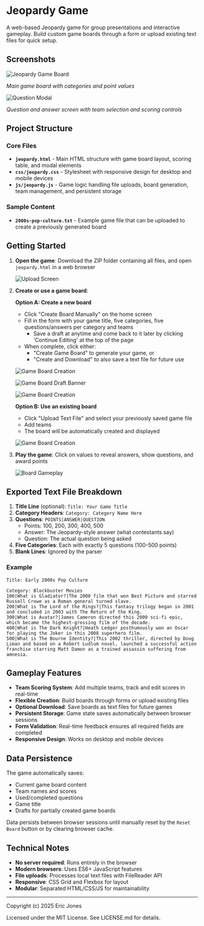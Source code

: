 # Jeopardy Game

A web-based Jeopardy game for group presentations and interactive gameplay. Build custom game boards through a form  or upload existing text files for quick setup.

## Screenshots
![Jeopardy Game Board](screenshots/game-board-loaded.png)

*Main game board with categories and point values*

![Question Modal](screenshots/game-board-question-modal.png)

*Question and answer screen with team selection and scoring controls*

## Project Structure

### Core Files

- **`jeopardy.html`** - Main HTML structure with game board layout, scoring table, and modal elements
- **`css/jeopardy.css`** - Stylesheet with responsive design for desktop and mobile devices
- **`js/jeopardy.js`** - Game logic handling file uploads, board generation, team management, and persistent storage

### Sample Content

- **`2000s-pop-culture.txt`** - Example game file that can be uploaded to create a previously generated board

## Getting Started

1. **Open the game**: Download the ZIP folder containing all files, and open `jeopardy.html` in a web browser

    ![Upload Screen](screenshots/homepage.png)

2. **Create or use a game board**:
   
   **Option A: Create a new board**
   - Click "Create Board Manually" on the home screen
   - Fill in the form with your game title, five categories, five questions/answers per category and teams
     - Save a draft at anytime and come back to it later by clicking 'Continue Editing' at the top of the page
   - When complete, click either:
     - "Create Game Board" to generate your game, or
     - "Create and Download" to also save a text file for future use

    ![Game Board Creation](screenshots/game-board-manual-creation-draft.png)

    ![Game Board Draft Banner](screenshots/game-board-manual-creation-draft-banner.png)
    
    ![Game Board Creation](screenshots/game-board-manual-creation-bottom.png)

   **Option B: Use an existing board**
   - Click "Upload Text File" and select your previously saved game file
   - Add teams
   - The board will be automatically created and displayed

   ![Game Board Creation](screenshots/game-board-upload.png)

3. **Play the game**: Click on values to reveal answers, show questions, and award points

    ![Board Gameplay](screenshots/game-board-gameplay.png)

## Exported Text File Breakdown

1. **Title Line** (optional): `Title: Your Game Title`
2. **Category Headers**: `Category: Category Name Here`
3. **Questions**: `POINTS|ANSWER|QUESTION`
   - Points: 100, 200, 300, 400, 500
   - Answer: The Jeopardy-style answer (what contestants say)
   - Question: The actual question being asked
4. **Five Categories**: Each with exactly 5 questions (100-500 points)
5. **Blank Lines**: Ignored by the parser

### Example
```
Title: Early 2000s Pop Culture

Category: Blockbuster Movies
100|What is Gladiator?|The 2000 film that won Best Picture and starred Russell Crowe as a Roman general turned slave.
200|What is The Lord of the Rings?|This fantasy trilogy began in 2001 and concluded in 2003 with The Return of the King.
300|What is Avatar?|James Cameron directed this 2009 sci-fi epic, which became the highest-grossing film of the decade.
400|What is The Dark Knight?|Heath Ledger posthumously won an Oscar for playing the Joker in this 2008 superhero film.
500|What is The Bourne Identity?|This 2002 thriller, directed by Doug Liman and based on a Robert Ludlum novel, launched a successful action franchise starring Matt Damon as a trained assassin suffering from amnesia.
```

## Gameplay Features

- **Team Scoring System**: Add multiple teams, track and edit scores in real-time
- **Flexible Creation**: Build boards through forms or upload existing files
- **Optional Download**: Save boards as text files for future games
- **Persistent Storage**: Game state saves automatically between browser sessions
- **Form Validation**: Real-time feedback ensures all required fields are completed
- **Responsive Design**: Works on desktop and mobile devices

## Data Persistence

The game automatically saves:
- Current game board content
- Team names and scores  
- Used/completed questions
- Game title
- Drafts for partially created game boards

Data persists between browser sessions until manually reset by the `Reset Board` button or by clearing browser cache.


## Technical Notes

- **No server required**: Runs entirely in the browser
- **Modern browsers**: Uses ES6+ JavaScript features
- **File uploads**: Processes local text files with FileReader API
- **Responsive**: CSS Grid and Flexbox for layout
- **Modular**: Separated HTML/CSS/JS for maintainability

---

Copyright (c) 2025 Eric Jones

Licensed under the MIT License. See LICENSE.md for details.